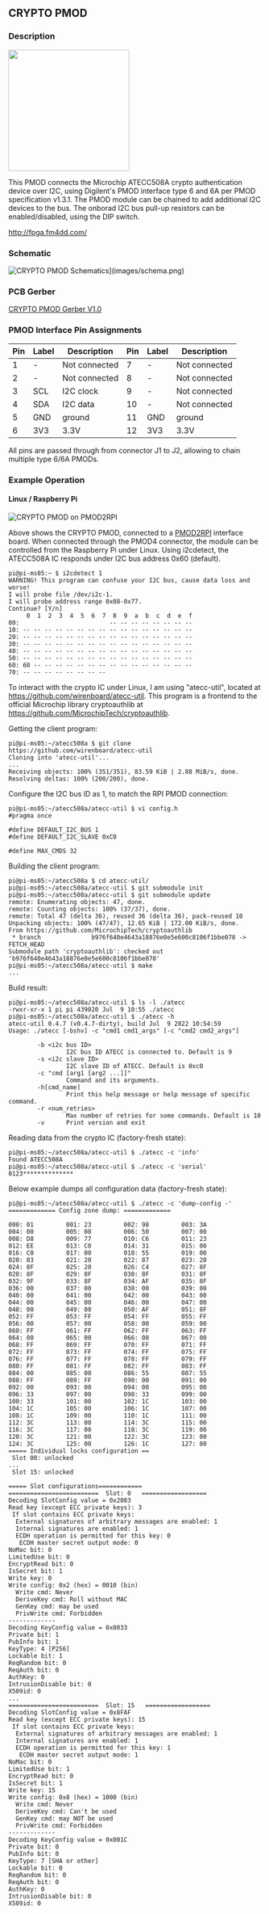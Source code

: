 ## CRYPTO PMOD

### Description

<img src="images/pmod-crypto-top.png" width="240px">

This PMOD connects the Microchip ATECC508A  crypto authentication device over I2C, 
using Digilent's PMOD interface type 6 and 6A per PMOD specification v1.3.1. 
The PMOD module can be chained to add additional I2C devices to the bus. 
The onborad I2C bus pull-up resistors can be enabled/disabled, using the DIP switch.

http://fpga.fm4dd.com/

### Schematic
![CRYPTO PMOD Schematics](images/schema.png)](images/schema.png)

### PCB Gerber
[CRYPTO PMOD Gerber V1.0](20220624-crypto-gerber-v10.zip)

### PMOD Interface Pin Assignments

Pin  |	Label |	Description   | Pin  |	Label |	Description
-----|--------|---------------|------|--------|---------------
1    |	-     |	Not connected |7     | -      | Not connected
2    |	-     |	Not connected |8     | -      | Not connected
3    |	SCL   |	I2C clock     |9     | -      | Not connected
4    |  SDA   | I2C data      |10    | -      | Not connected
5    |  GND   | ground        |11    | GND    | ground
6    |  3V3   | 3.3V          |12    | 3V3    | 3.3V

All pins are passed through from connector J1 to J2, allowing to chain multiple type 6/6A PMODs.

### Example Operation

#### Linux / Raspberry Pi

![CRYPTO PMOD on PMOD2RPI](images/crypto-pmod2rpi.jpg)

Above shows the CRYPTO PMOD, connected to a [PMOD2RPI](https://github.com/fm4dd/pmod2rpi) interface board. When connected through the PMOD4 connector, the module can be controlled from the Raspberry Pi under Linux. Using i2cdetect, the ATECC508A IC responds under I2C bus address 0x60 (default).

```
pi@pi-ms05:~ $ i2cdetect 1
WARNING! This program can confuse your I2C bus, cause data loss and worse!
I will probe file /dev/i2c-1.
I will probe address range 0x08-0x77.
Continue? [Y/n]
     0  1  2  3  4  5  6  7  8  9  a  b  c  d  e  f
00:                         -- -- -- -- -- -- -- --
10: -- -- -- -- -- -- -- -- -- -- -- -- -- -- -- --
20: -- -- -- -- -- -- -- -- -- -- -- -- -- -- -- --
30: -- -- -- -- -- -- -- -- -- -- -- -- -- -- -- --
40: -- -- -- -- -- -- -- -- -- -- -- -- -- -- -- --
50: -- -- -- -- -- -- -- -- -- -- -- -- -- -- -- --
60: 60 -- -- -- -- -- -- -- -- -- -- -- -- -- -- --
70: -- -- -- -- -- -- -- --
```

To interact with the crypto IC under Linux, I am using "atecc-util", located at https://github.com/wirenboard/atecc-util.  This program is a frontend to the official Microchip library cryptoauthlib at https://github.com/MicrochipTech/cryptoauthlib.

Getting the client program:

```
pi@pi-ms05:~/atecc508a $ git clone https://github.com/wirenboard/atecc-util
Cloning into 'atecc-util'...
...
Receiving objects: 100% (351/351), 83.59 KiB | 2.88 MiB/s, done.
Resolving deltas: 100% (200/200), done.
```

Configure the I2C bus ID as 1, to match the RPI PMOD connection:

```
pi@pi-ms05:~/atecc508a/atecc-util $ vi config.h
#pragma once

#define DEFAULT_I2C_BUS 1
#define DEFAULT_I2C_SLAVE 0xC0

#define MAX_CMDS 32
```

Building the client program:

```
pi@pi-ms05:~/atecc508a $ cd atecc-util/
pi@pi-ms05:~/atecc508a/atecc-util $ git submodule init
pi@pi-ms05:~/atecc508a/atecc-util $ git submodule update
remote: Enumerating objects: 47, done.
remote: Counting objects: 100% (37/37), done.
remote: Total 47 (delta 36), reused 36 (delta 36), pack-reused 10
Unpacking objects: 100% (47/47), 12.65 KiB | 172.00 KiB/s, done.
From https://github.com/MicrochipTech/cryptoauthlib
 * branch              b976f640e4643a18876e0e5e600c8106f1bbe078 -> FETCH_HEAD
Submodule path 'cryptoauthlib': checked out 'b976f640e4643a18876e0e5e600c8106f1bbe078'
pi@pi-ms05:~/atecc508a/atecc-util $ make
...
```

Build result:

```
pi@pi-ms05:~/atecc508a/atecc-util $ ls -l ./atecc
-rwxr-xr-x 1 pi pi 439020 Jul  9 10:55 ./atecc
pi@pi-ms05:~/atecc508a/atecc-util $ ./atecc -h
atecc-util 0.4.7 (v0.4.7-dirty), build Jul  9 2022 10:54:59
Usage: ./atecc [-bshv] -c "cmd1 cmd1_args" [-c "cmd2 cmd2_args"]

        -b <i2c bus ID>
                I2C bus ID ATECC is connected to. Default is 9
        -s <i2c slave ID>
                I2C slave ID of ATECC. Default is 0xc0
        -c "cmd [arg1 [arg2 ...]]"
                Command and its arguments.
        -h[cmd_name]
                Print this help message or help message of specific command.
        -r <num_retries>
                Max number of retries for some commands. Default is 10
        -v      Print version and exit
```

Reading data from the crypto IC (factory-fresh  state):

```
pi@pi-ms05:~/atecc508a/atecc-util $ ./atecc -c 'info'
Found ATECC508A
pi@pi-ms05:~/atecc508a/atecc-util $ ./atecc -c 'serial'
0123**************
```

Below example dumps all configuration data (factory-fresh  state):

```
pi@pi-ms05:~/atecc508a/atecc-util $ ./atecc -c 'dump-config -'
============= Config zone dump: =============

000: 01         001: 23         002: 98         003: 3A
004: 00         005: 00         006: 50         007: 00
008: D8         009: 77         010: C6         011: 23
012: EE         013: C0         014: 31         015: 00
016: C0         017: 00         018: 55         019: 00
020: 83         021: 20         022: 87         023: 20
024: 8F         025: 20         026: C4         027: 8F
028: 8F         029: 8F         030: 8F         031: 8F
032: 9F         033: 8F         034: AF         035: 8F
036: 00         037: 00         038: 00         039: 00
040: 00         041: 00         042: 00         043: 00
044: 00         045: 00         046: 00         047: 00
048: 00         049: 00         050: AF         051: 8F
052: FF         053: FF         054: FF         055: FF
056: 00         057: 00         058: 00         059: 00
060: FF         061: FF         062: FF         063: FF
064: 00         065: 00         066: 00         067: 00
068: FF         069: FF         070: FF         071: FF
072: FF         073: FF         074: FF         075: FF
076: FF         077: FF         078: FF         079: FF
080: FF         081: FF         082: FF         083: FF
084: 00         085: 00         086: 55         087: 55
088: FF         089: FF         090: 00         091: 00
092: 00         093: 00         094: 00         095: 00
096: 33         097: 00         098: 33         099: 00
100: 33         101: 00         102: 1C         103: 00
104: 1C         105: 00         106: 1C         107: 00
108: 1C         109: 00         110: 1C         111: 00
112: 3C         113: 00         114: 3C         115: 00
116: 3C         117: 00         118: 3C         119: 00
120: 3C         121: 00         122: 3C         123: 00
124: 3C         125: 00         126: 1C         127: 00
===== Individual locks configuration ==
 Slot 00: unlocked
...
 Slot 15: unlocked

===== Slot configurations============
=========================  Slot: 0   ==================
Decoding SlotConfig value = 0x2083
Read key (except ECC private keys): 3
 If slot contains ECC private keys:
  External signatures of arbitrary messages are enabled: 1
  Internal signatures are enabled: 1
  ECDH operation is permitted for this key: 0
   ECDH master secret output mode: 0
NoMac bit: 0
LimitedUse bit: 0
EncryptRead bit: 0
IsSecret bit: 1
Write key: 0
Write config: 0x2 (hex) = 0010 (bin)
  Write cmd: Never
  DeriveKey cmd: Roll without MAC
  GenKey cmd: may be used
  PrivWrite cmd: Forbidden
-------------
Decoding KeyConfig value = 0x0033
Private bit: 1
PubInfo bit: 1
KeyType: 4 [P256]
Lockable bit: 1
ReqRandom bit: 0
ReqAuth bit: 0
AuthKey: 0
IntrusionDisable bit: 0
X509id: 0
...
=========================  Slot: 15   ==================
Decoding SlotConfig value = 0x8FAF
Read key (except ECC private keys): 15
 If slot contains ECC private keys:
  External signatures of arbitrary messages are enabled: 1
  Internal signatures are enabled: 1
  ECDH operation is permitted for this key: 1
   ECDH master secret output mode: 1
NoMac bit: 0
LimitedUse bit: 1
EncryptRead bit: 0
IsSecret bit: 1
Write key: 15
Write config: 0x8 (hex) = 1000 (bin)
  Write cmd: Never
  DeriveKey cmd: Can't be used
  GenKey cmd: may NOT be used
  PrivWrite cmd: Forbidden
-------------
Decoding KeyConfig value = 0x001C
Private bit: 0
PubInfo bit: 0
KeyType: 7 [SHA or other]
Lockable bit: 0
ReqRandom bit: 0
ReqAuth bit: 0
AuthKey: 0
IntrusionDisable bit: 0
X509id: 0
```